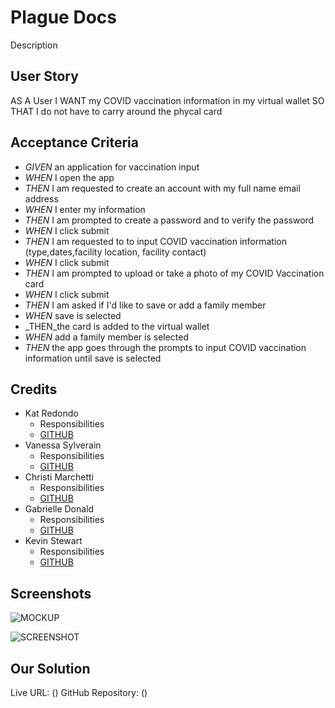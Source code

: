 # Plague Docs

Description

## User Story

AS A User 
I WANT my COVID vaccination information in my virtual wallet
SO THAT I do not have to carry around the phycal card

## Acceptance Criteria

* _GIVEN_ an application for vaccination input
* _WHEN_ I open the app
* _THEN_ I am requested to create an account with my full name email address  
* _WHEN_ I enter my information 
* _THEN_ I am prompted to create a password and to verify the password
* _WHEN_ I click submit 
* _THEN_ I am requested to to input COVID vaccination information (type,dates,facility location, facility contact)
* _WHEN_ I click submit 
* _THEN_ I am prompted to upload or take a photo of my COVID Vaccination card
* _WHEN_ I click submit
* _THEN_ I am asked if I'd like to save or add a family member
* _WHEN_ save is selected 
* _THEN_the card is added to the virtual wallet
* _WHEN_ add a family member is selected 
* _THEN_ the app goes through the prompts to input COVID vaccination information until save is selected

## Credits

* Kat Redondo
    - Responsibilities
    - [GITHUB](https://github.com/ru3ykat)
* Vanessa Sylverain
    - Responsibilities
    - [GITHUB](https://github.com/sylverainv)
* Christi Marchetti
    - Responsibilities
    - [GITHUB](https://github.com/chl850405)
* Gabrielle Donald
    - Responsibilities
    - [GITHUB](https://github.com/gabriellenoelle)
* Kevin Stewart
    - Responsibilities
    - [GITHUB](https://github.com/stewk033)

## Screenshots

![MOCKUP]()

![SCREENSHOT]()

## Our Solution

Live URL: ()
GitHub Repository: ()
